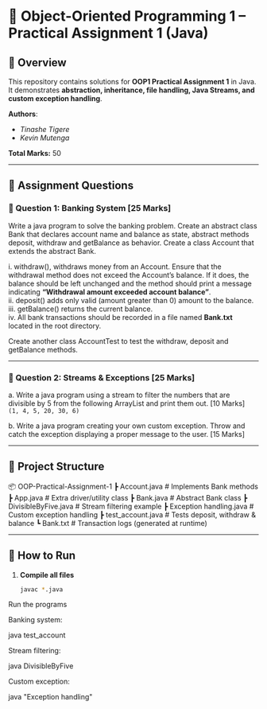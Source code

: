 # 🧠 Object-Oriented Programming 1 – Practical Assignment 1 (Java)

## 📘 Overview
This repository contains solutions for **OOP1 Practical Assignment 1** in Java.  
It demonstrates **abstraction, inheritance, file handling, Java Streams, and custom exception handling**.  

**Authors**:  
- *Tinashe Tigere*  
- *Kevin Mutenga*  

**Total Marks:** 50  

---

## 📝 Assignment Questions

### 🔹 Question 1: Banking System [25 Marks]
Write a java program to solve the banking problem. Create an abstract class Bank that declares account
name and balance as state, abstract methods deposit, withdraw and getBalance as behavior. Create a
class Account that extends the abstract Bank.

i. withdraw(), withdraws money from an Account. Ensure that the withdrawal method does not
exceed the Account’s balance. If it does, the balance should be left unchanged and the method
should print a message indicating **“Withdrawal amount exceeded account balance”**.  
ii. deposit() adds only valid (amount greater than 0) amount to the balance.  
iii. getBalance() returns the current balance.  
iv. All bank transactions should be recorded in a file named **Bank.txt** located in the root directory.  

Create another class AccountTest to test the withdraw, deposit and getBalance methods.  

---

### 🔹 Question 2: Streams & Exceptions [25 Marks]

a. Write a java program using a stream to filter the numbers that are divisible by 5 from the
following ArrayList and print them out. [10 Marks]  
`(1, 4, 5, 20, 30, 6)`  

b. Write a java program creating your own custom exception. Throw and catch the exception
displaying a proper message to the user. [15 Marks]  

---

## 📂 Project Structure
📦 OOP-Practical-Assignment-1
┣  Account.java # Implements Bank methods
┣  App.java # Extra driver/utility class
┣  Bank.java # Abstract Bank class
┣  DivisibleByFive.java # Stream filtering example
┣  Exception handling.java # Custom exception handling
┣  test_account.java # Tests deposit, withdraw & balance
┗  Bank.txt # Transaction logs (generated at runtime)

---

## 🚀 How to Run

1. **Compile all files**  
   ```bash
   javac *.java
Run the programs

Banking system:

java test_account


Stream filtering:

java DivisibleByFive


Custom exception:

java "Exception handling"


